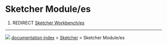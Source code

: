 # Sketcher Module/es
1.  REDIRECT [Sketcher Workbench/es](Sketcher_Workbench/es.md)



---
![](images/Button_right.svg) [documentation index](../README.md) > [Sketcher](Sketcher_Workbench.md) > Sketcher Module/es
